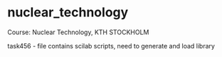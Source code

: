 # nuclear_technology
Course: Nuclear Technology, KTH STOCKHOLM



task456 - file contains scilab scripts, need to generate and load library
